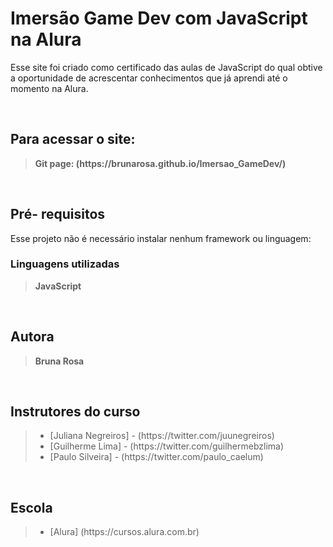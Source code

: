 <h1> Imersão Game Dev com JavaScript na Alura</h1>

Esse site foi criado como certificado das aulas de JavaScript do qual obtive a oportunidade de acrescentar conhecimentos que já aprendi até o momento na Alura.

<br>
<h2>Para acessar o site:</h2>
<blockquote><b>Git page: (https://brunarosa.github.io/Imersao_GameDev/)</b></blockquote>

<br>
<h2>Pré- requisitos</h2>

Esse projeto não é necessário instalar nenhum framework ou linguagem:

<h3>Linguagens utilizadas</h3>
<blockquote><b>JavaScript</b></blockquote>

<br>
<h2>Autora</h2>
<blockquote><b>Bruna Rosa</b></blockquote>

<br>
<h2>Instrutores do curso</h2>
<blockquote>
    <ul>
        <li>[Juliana Negreiros] - (https://twitter.com/juunegreiros)</li>
        <li>[Guilherme Lima] - (https://twitter.com/guilhermebzlima)</li>
        <li>[Paulo Silveira] - (https://twitter.com/paulo_caelum)</li>
    </ul>
</blockquote>

<br>
<h2>Escola</h2>

<blockquote>
    <ul>
        <li>[Alura] (https://cursos.alura.com.br)</li>
    </ul>
</blockquote>
